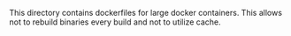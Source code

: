 This directory contains dockerfiles for large docker containers. This allows not to rebuild binaries every build and not to utilize cache.

